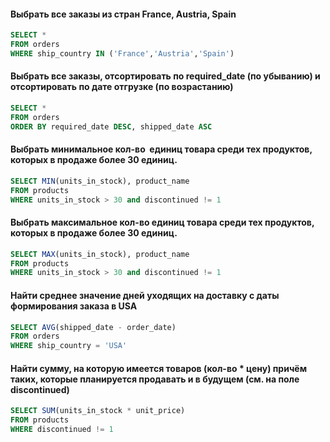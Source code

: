 #### Выбрать все заказы из стран France, Austria, Spain
```sql
SELECT *
FROM orders
WHERE ship_country IN ('France','Austria','Spain')
```
#### Выбрать все заказы, отсортировать по required_date (по убыванию) и отсортировать по дате отгрузке (по возрастанию)
```sql
SELECT *
FROM orders
ORDER BY required_date DESC, shipped_date ASC
```
#### Выбрать минимальное кол-во  единиц товара среди тех продуктов, которых в продаже более 30 единиц.
```sql
SELECT MIN(units_in_stock), product_name
FROM products
WHERE units_in_stock > 30 and discontinued != 1
```
#### Выбрать максимальное кол-во единиц товара среди тех продуктов, которых в продаже более 30 единиц.
```sql
SELECT MAX(units_in_stock), product_name
FROM products
WHERE units_in_stock > 30 and discontinued != 1
```
####  Найти среднее значение дней уходящих на доставку с даты формирования заказа в USA
```sql
SELECT AVG(shipped_date - order_date)
FROM orders
WHERE ship_country = 'USA'
```
#### Найти сумму, на которую имеется товаров (кол-во * цену) причём таких, которые планируется продавать и в будущем (см. на поле discontinued)
```sql
SELECT SUM(units_in_stock * unit_price)
FROM products
WHERE discontinued != 1
```
